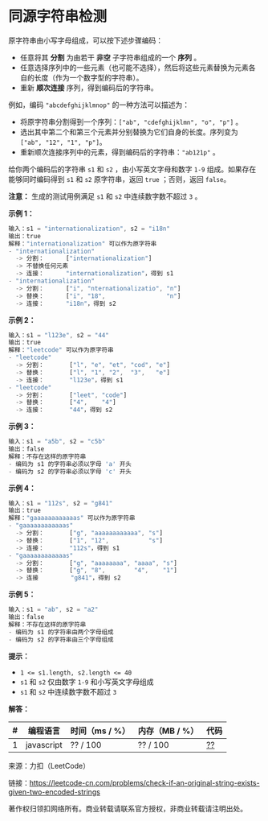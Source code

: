 # 同源字符串检测

原字符串由小写字母组成，可以按下述步骤编码：

- 任意将其 **分割** 为由若干 **非空** 子字符串组成的一个 **序列** 。
- 任意选择序列中的一些元素（也可能不选择），然后将这些元素替换为元素各自的长度（作为一个数字型的字符串）。
- 重新 **顺次连接** 序列，得到编码后的字符串。

例如，编码 `"abcdefghijklmnop"` 的一种方法可以描述为：

- 将原字符串分割得到一个序列：`["ab", "cdefghijklmn", "o", "p"]` 。
- 选出其中第二个和第三个元素并分别替换为它们自身的长度。序列变为 `["ab", "12", "1", "p"]`。
- 重新顺次连接序列中的元素，得到编码后的字符串：`"ab121p"` 。

给你两个编码后的字符串 `s1` 和 `s2` ，由小写英文字母和数字 `1-9` 组成。如果存在能够同时编码得到 `s1` 和 `s2` 原字符串，返回 `true` ；否则，返回 `false`。

**注意：** 生成的测试用例满足 `s1` 和 `s2` 中连续数字数不超过 `3` 。

**示例 1：**

``` javascript
输入：s1 = "internationalization", s2 = "i18n"
输出：true
解释："internationalization" 可以作为原字符串
- "internationalization" 
  -> 分割：      ["internationalization"]
  -> 不替换任何元素
  -> 连接：      "internationalization"，得到 s1
- "internationalization"
  -> 分割：      ["i", "nternationalizatio", "n"]
  -> 替换：      ["i", "18",                 "n"]
  -> 连接：      "i18n"，得到 s2
```

**示例 2：**

``` javascript
输入：s1 = "l123e", s2 = "44"
输出：true
解释："leetcode" 可以作为原字符串
- "leetcode" 
  -> 分割：       ["l", "e", "et", "cod", "e"]
  -> 替换：       ["l", "1", "2",  "3",   "e"]
  -> 连接：       "l123e"，得到 s1
- "leetcode" 
  -> 分割：       ["leet", "code"]
  -> 替换：       ["4",    "4"]
  -> 连接：       "44"，得到 s2
```

**示例 3：**

``` javascript
输入：s1 = "a5b", s2 = "c5b"
输出：false
解释：不存在这样的原字符串
- 编码为 s1 的字符串必须以字母 'a' 开头
- 编码为 s2 的字符串必须以字母 'c' 开头
```

**示例 4：**

``` javascript
输入：s1 = "112s", s2 = "g841"
输出：true
解释："gaaaaaaaaaaaas" 可以作为原字符串
- "gaaaaaaaaaaaas"
  -> 分割：       ["g", "aaaaaaaaaaaa", "s"]
  -> 替换：       ["1", "12",           "s"]
  -> 连接：       "112s"，得到 s1
- "gaaaaaaaaaaaas"
  -> 分割：       ["g", "aaaaaaaa", "aaaa", "s"]
  -> 替换：       ["g", "8",        "4",    "1"]
  -> 连接         "g841"，得到 s2
```

**示例 5：**

``` javascript
输入：s1 = "ab", s2 = "a2"
输出：false
解释：不存在这样的原字符串
- 编码为 s1 的字符串由两个字母组成
- 编码为 s2 的字符串由三个字母组成
```

**提示：**

- `1 <= s1.length, s2.length <= 40`
- `s1` 和 `s2` 仅由数字 `1-9` 和小写英文字母组成
- `s1` 和 `s2` 中连续数字数不超过 `3`

**解答：**

**#**|**编程语言**|**时间（ms / %）**|**内存（MB / %）**|**代码**
--|--|--|--|--
1|javascript|?? / 100|?? / 100|[??](./javascript/ac_v1.js)

来源：力扣（LeetCode）

链接：https://leetcode-cn.com/problems/check-if-an-original-string-exists-given-two-encoded-strings

著作权归领扣网络所有。商业转载请联系官方授权，非商业转载请注明出处。
